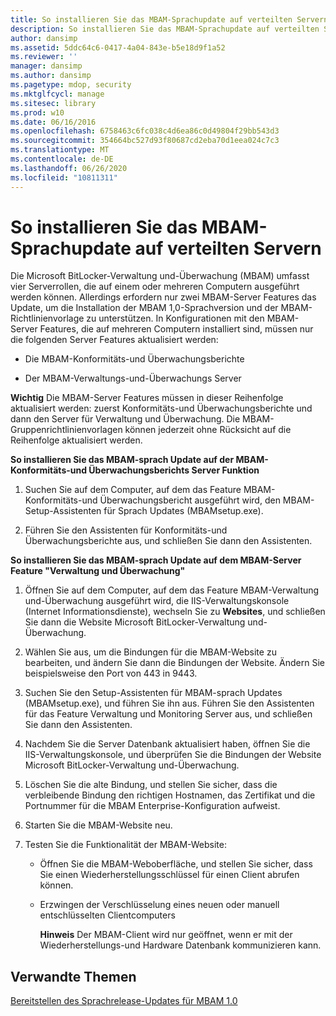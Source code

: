 ```yaml
---
title: So installieren Sie das MBAM-Sprachupdate auf verteilten Servern
description: So installieren Sie das MBAM-Sprachupdate auf verteilten Servern
author: dansimp
ms.assetid: 5ddc64c6-0417-4a04-843e-b5e18d9f1a52
ms.reviewer: ''
manager: dansimp
ms.author: dansimp
ms.pagetype: mdop, security
ms.mktglfcycl: manage
ms.sitesec: library
ms.prod: w10
ms.date: 06/16/2016
ms.openlocfilehash: 6758463c6fc038c4d6ea86c0d49804f29bb543d3
ms.sourcegitcommit: 354664bc527d93f80687cd2eba70d1eea024c7c3
ms.translationtype: MT
ms.contentlocale: de-DE
ms.lasthandoff: 06/26/2020
ms.locfileid: "10811311"
---
```

# So installieren Sie das MBAM-Sprachupdate auf verteilten Servern


Die Microsoft BitLocker-Verwaltung und-Überwachung (MBAM) umfasst vier Serverrollen, die auf einem oder mehreren Computern ausgeführt werden können. Allerdings erfordern nur zwei MBAM-Server Features das Update, um die Installation der MBAM 1,0-Sprachversion und der MBAM-Richtlinienvorlage zu unterstützen. In Konfigurationen mit den MBAM-Server Features, die auf mehreren Computern installiert sind, müssen nur die folgenden Server Features aktualisiert werden:

-   Die MBAM-Konformitäts-und Überwachungsberichte

-   Der MBAM-Verwaltungs-und-Überwachungs Server

**Wichtig**  Die MBAM-Server Features müssen in dieser Reihenfolge aktualisiert werden: zuerst Konformitäts-und Überwachungsberichte und dann den Server für Verwaltung und Überwachung. Die MBAM-Gruppenrichtlinienvorlagen können jederzeit ohne Rücksicht auf die Reihenfolge aktualisiert werden.

 

**So installieren Sie das MBAM-sprach Update auf der MBAM-Konformitäts-und Überwachungsberichts Server Funktion**

1.  Suchen Sie auf dem Computer, auf dem das Feature MBAM-Konformitäts-und Überwachungsbericht ausgeführt wird, den MBAM-Setup-Assistenten für Sprach Updates (MBAMsetup.exe).

2.  Führen Sie den Assistenten für Konformitäts-und Überwachungsberichte aus, und schließen Sie dann den Assistenten.

**So installieren Sie das MBAM-sprach Update auf dem MBAM-Server Feature "Verwaltung und Überwachung"**

1.  Öffnen Sie auf dem Computer, auf dem das Feature MBAM-Verwaltung und-Überwachung ausgeführt wird, die IIS-Verwaltungskonsole (Internet Informationsdienste), wechseln Sie zu **Websites**, und schließen Sie dann die Website Microsoft BitLocker-Verwaltung und-Überwachung.

2.  Wählen Sie aus, um die Bindungen für die MBAM-Website zu bearbeiten, und ändern Sie dann die Bindungen der Website. Ändern Sie beispielsweise den Port von 443 in 9443.

3.  Suchen Sie den Setup-Assistenten für MBAM-sprach Updates (MBAMsetup.exe), und führen Sie ihn aus. Führen Sie den Assistenten für das Feature Verwaltung und Monitoring Server aus, und schließen Sie dann den Assistenten.

4.  Nachdem Sie die Server Datenbank aktualisiert haben, öffnen Sie die IIS-Verwaltungskonsole, und überprüfen Sie die Bindungen der Website Microsoft BitLocker-Verwaltung und-Überwachung.

5.  Löschen Sie die alte Bindung, und stellen Sie sicher, dass die verbleibende Bindung den richtigen Hostnamen, das Zertifikat und die Portnummer für die MBAM Enterprise-Konfiguration aufweist.

6.  Starten Sie die MBAM-Website neu.

7.  Testen Sie die Funktionalität der MBAM-Website:

    -   Öffnen Sie die MBAM-Weboberfläche, und stellen Sie sicher, dass Sie einen Wiederherstellungsschlüssel für einen Client abrufen können.

    -   Erzwingen der Verschlüsselung eines neuen oder manuell entschlüsselten Clientcomputers

        **Hinweis**  Der MBAM-Client wird nur geöffnet, wenn er mit der Wiederherstellungs-und Hardware Datenbank kommunizieren kann.

         

## Verwandte Themen


[Bereitstellen des Sprachrelease-Updates für MBAM 1.0](deploying-the-mbam-10-language-release-update.md)

 

 





